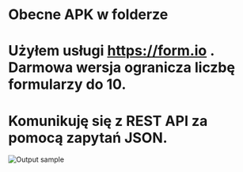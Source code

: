 # Obecne APK w folderze

# Użyłem usługi https://form.io . Darmowa wersja ogranicza liczbę formularzy do 10.

# Komunikuję się z REST API za pomocą zapytań JSON.

![Output sample](https://github.com/kobylka/wat/screen_capture.gif)
